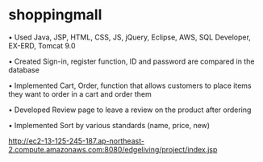 # shoppingmall

• Used Java, JSP, HTML, CSS, JS, jQuery, Eclipse, AWS, SQL Developer, EX-ERD, Tomcat 9.0


• Created Sign-in, register function, ID and password are compared in the database


• Implemented Cart, Order, function that allows customers to place items they want to order in a cart and order them


• Developed Review page to leave a review on the product after ordering


• Implemented Sort by various standards (name, price, new)


http://ec2-13-125-245-187.ap-northeast-2.compute.amazonaws.com:8080/edgeliving/project/index.jsp


